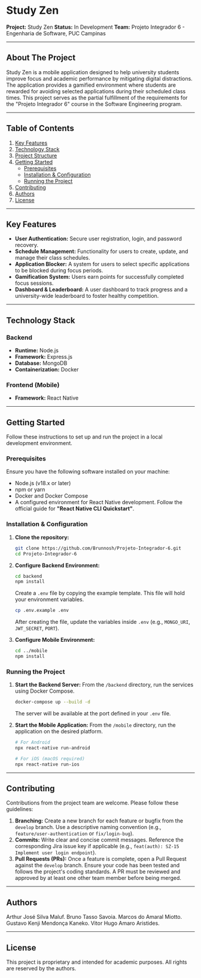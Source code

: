 # Study Zen

**Project:** Study Zen
**Status:** In Development
**Team:** Projeto Integrador 6 - Engenharia de Software, PUC Campinas

---

## About The Project

Study Zen is a mobile application designed to help university students improve focus and academic performance by mitigating digital distractions. The application provides a gamified environment where students are rewarded for avoiding selected applications during their scheduled class times. This project serves as the partial fulfillment of the requirements for the "Projeto Integrador 6" course in the Software Engineering program.

---

## Table of Contents

1.  [Key Features](#key-features)
2.  [Technology Stack](#technology-stack)
3.  [Project Structure](#project-structure)
4.  [Getting Started](#getting-started)
    * [Prerequisites](#prerequisites)
    * [Installation & Configuration](#installation--configuration)
    * [Running the Project](#running-the-project)
5.  [Contributing](#contributing)
6.  [Authors](#authors)
7.  [License](#license)

---

## Key Features

-   **User Authentication:** Secure user registration, login, and password recovery.
-   **Schedule Management:** Functionality for users to create, update, and manage their class schedules.
-   **Application Blocker:** A system for users to select specific applications to be blocked during focus periods.
-   **Gamification System:** Users earn points for successfully completed focus sessions.
-   **Dashboard & Leaderboard:** A user dashboard to track progress and a university-wide leaderboard to foster healthy competition.

---

## Technology Stack

### Backend
-   **Runtime:** Node.js
-   **Framework:** Express.js
-   **Database:** MongoDB
-   **Containerization:** Docker

### Frontend (Mobile)
-   **Framework:** React Native

---

## Getting Started

Follow these instructions to set up and run the project in a local development environment.

### Prerequisites

Ensure you have the following software installed on your machine:
-   Node.js (v18.x or later)
-   npm or yarn
-   Docker and Docker Compose
-   A configured environment for React Native development. Follow the official guide for **"React Native CLI Quickstart"**.

### Installation & Configuration

1.  **Clone the repository:**
    ```sh
    git clone https://github.com/Brunnosh/Projeto-Integrador-6.git
    cd Projeto-Integrador-6
    ```

2.  **Configure Backend Environment:**
    ```sh
    cd backend
    npm install
    ```
    Create a `.env` file by copying the example template. This file will hold your environment variables.
    ```sh
    cp .env.example .env
    ```
    After creating the file, update the variables inside `.env` (e.g., `MONGO_URI`, `JWT_SECRET`, `PORT`).

3.  **Configure Mobile Environment:**
    ```sh
    cd ../mobile
    npm install
    ```

### Running the Project

1.  **Start the Backend Server:**
    From the `/backend` directory, run the services using Docker Compose.
    ```sh
    docker-compose up --build -d
    ```
    The server will be available at the port defined in your `.env` file.

2.  **Start the Mobile Application:**
    From the `/mobile` directory, run the application on the desired platform.
    ```sh
    # For Android
    npx react-native run-android

    # For iOS (macOS required)
    npx react-native run-ios
    ```

---

## Contributing

Contributions from the project team are welcome. Please follow these guidelines:

1.  **Branching:** Create a new branch for each feature or bugfix from the `develop` branch. Use a descriptive naming convention (e.g., `feature/user-authentication` or `fix/login-bug`).
2.  **Commits:** Write clear and concise commit messages. Reference the corresponding Jira issue key if applicable (e.g., `feat(auth): SZ-15 Implement user login endpoint`).
3.  **Pull Requests (PRs):** Once a feature is complete, open a Pull Request against the `develop` branch. Ensure your code has been tested and follows the project's coding standards. A PR must be reviewed and approved by at least one other team member before being merged.

---

## Authors

Arthur José Silva Maluf.
Bruno Tasso Savoia.
Marcos do Amaral Miotto. 
Gustavo Kenji Mendonça Kaneko. 
Vitor Hugo Amaro Aristides.

---

## License

This project is proprietary and intended for academic purposes. All rights are reserved by the authors.
